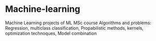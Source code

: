 # Machine-learning
Machine Learning projects of ML MSc course
Algorithms and problems: Regression, multiclass classification, Propabilistic methods, kernels, optimization technoques, Model combination

